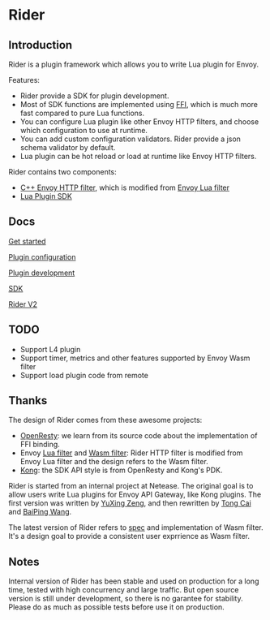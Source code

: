# Rider

## Introduction

Rider is a plugin framework which allows you to write Lua plugin for Envoy.

Features:

- Rider provide a SDK for plugin development.
- Most of SDK functions are implemented using [FFI](https://luajit.org/ext_ffi.html), which is much more fast compared to pure Lua functions.
- You can configure Lua plugin like other Envoy HTTP filters, and choose which configuration to use at runtime.
- You can add custom configuration validators. Rider provide a json schema validator by default.
- Lua plugin can be hot reload or load at runtime like Envoy HTTP filters.

Rider contains two components: 
- [C++ Envoy HTTP filter](https://github.com/hango-io/envoy-proxy/tree/main/source/filters/http/rider), which is modified from [Envoy Lua filter](https://github.com/envoyproxy/envoy/tree/v1.17.3/source/extensions/filters/http/lua)
- [Lua Plugin SDK](https://github.com/hango-io/rider)

## Docs

[Get started](./docs/get_started.md)

[Plugin configuration](./docs/configuration.md)

[Plugin development](./docs/development.md)

[SDK](./docs/api.md)

[Rider V2](./docs/rider_v2.md)

## TODO

- Support L4 plugin
- Support timer, metrics and other features supported by Envoy Wasm filter
- Support load plugin code from remote

## Thanks

The design of Rider comes from these awesome projects:
- [OpenResty](https://github.com/openresty/lua-resty-core): we learn from its source code about the implementation of FFI binding.
- Envoy [Lua filter](https://github.com/envoyproxy/envoy/tree/v1.17.3/source/extensions/filters/http/lua) and [Wasm filter](https://github.com/envoyproxy/envoy/tree/v1.17.3/source/extensions/filters/http/wasm): Rider HTTP filter is modified from Envoy Lua filter and the design refers to the Wasm filter.
- [Kong](https://github.com/Kong/kong): the SDK API style is from OpenResty and Kong's PDK.

Rider is started from an internal project at Netease. The original goal is to allow users write Lua plugins for Envoy API Gateway, like Kong plugins.
The first version was written by [YuXing Zeng](https://github.com/zengyuxing007), and then rewritten by [Tong Cai](https://github.com/caitong93) and [BaiPing Wang](https://github.com/wbpcode).

The latest version of Rider refers to [spec](https://github.com/proxy-wasm/spec/tree/master/abi-versions/vNEXT) and implementation of Wasm filter.
It's a design goal to provide a consistent user exprrience as Wasm filter.

## Notes

Internal version of Rider has been stable and used on production for a long time, tested with high concurrency and large traffic. But open source version is still under development,
so there is no garantee for stability. Please do as much as possible tests before use it on production.
